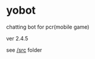 # yobot
chatting bot for pcr(mobile game)

ver 2.4.5

see [/src](https://github.com/yuudi/yobot/tree/master/src/client) folder